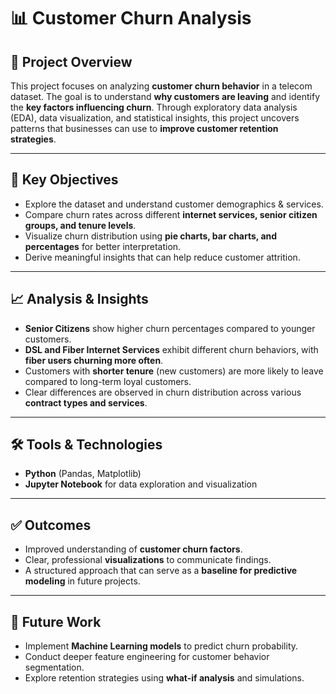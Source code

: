 
# 📊 Customer Churn Analysis

## 📌 Project Overview

This project focuses on analyzing **customer churn behavior** in a telecom dataset. The goal is to understand **why customers are leaving** and identify the **key factors influencing churn**. Through exploratory data analysis (EDA), data visualization, and statistical insights, this project uncovers patterns that businesses can use to **improve customer retention strategies**.

---

## 🔑 Key Objectives

* Explore the dataset and understand customer demographics & services.
* Compare churn rates across different **internet services, senior citizen groups, and tenure levels**.
* Visualize churn distribution using **pie charts, bar charts, and percentages** for better interpretation.
* Derive meaningful insights that can help reduce customer attrition.

---

## 📈 Analysis & Insights

* **Senior Citizens** show higher churn percentages compared to younger customers.
* **DSL and Fiber Internet Services** exhibit different churn behaviors, with **fiber users churning more often**.
* Customers with **shorter tenure** (new customers) are more likely to leave compared to long-term loyal customers.
* Clear differences are observed in churn distribution across various **contract types and services**.

---

## 🛠️ Tools & Technologies

* **Python** (Pandas, Matplotlib)
* **Jupyter Notebook** for data exploration and visualization

---

## ✅ Outcomes

* Improved understanding of **customer churn factors**.
* Clear, professional **visualizations** to communicate findings.
* A structured approach that can serve as a **baseline for predictive modeling** in future projects.

---

## 🚀 Future Work

* Implement **Machine Learning models** to predict churn probability.
* Conduct deeper feature engineering for customer behavior segmentation.
* Explore retention strategies using **what-if analysis** and simulations.

